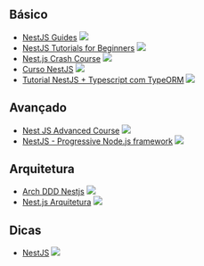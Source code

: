 ## Básico 
* [NestJS Guides](https://www.youtube.com/playlist?list=PLnsTzQ998QGQRY_8SaeMyd3_RuLyegJyx)  ![](https://geps.dev/progress/100)
* [NestJS Tutorials for Beginners](https://www.youtube.com/playlist?list=PL0Zuz27SZ-6MexSAh5x1R3rU6Mg2zYBVr)  ![](https://geps.dev/progress/100)
* [Nest.js Crash Course](https://www.youtube.com/playlist?list=PL4cUxeGkcC9g8YFseGdkyj9RH9kVs_cMr)  ![](https://geps.dev/progress/100)
* [Curso NestJS](https://www.youtube.com/playlist?list=PLhqYZdo-g9iR9AcfOxiU_6TQE2M5lY1ZT)  ![](https://geps.dev/progress/33)
* [Tutorial NestJS + Typescript com TypeORM](https://www.youtube.com/playlist?list=PLpcf8hdkpCYseV2ctwAhE4dY-AQ7v5D9S)  ![](https://geps.dev/progress/0)

## Avançado
* [Nest JS Advanced Course](https://www.youtube.com/playlist?list=PLT5Jhb7lgSBO9QxATpVy0xyiMyn1fSCCx) ![](https://geps.dev/progress/0)
* [NestJS - Progressive Node.js framework](https://www.youtube.com/playlist?list=PLMYF6NkLrdN_5_pwGSQt2OXLDMMXpeotD) ![](https://geps.dev/progress/0)

## Arquitetura
* [Arch DDD Nestjs](https://www.youtube.com/playlist?list=PL0EjZr3fsjRiaHA1uVmE-CW8H-48HD6mG) ![](https://geps.dev/progress/0)
* [Nest.js Arquitetura](https://www.youtube.com/playlist?list=PLqYy1yOe0SKdbG-uDqNRtuHeCd9x0X_p5) ![](https://geps.dev/progress/0)

## Dicas
* [NestJS](https://www.youtube.com/playlist?list=PLlaDAvA2MhR2jb8zavu6I-w1BA878aHcB) ![](https://geps.dev/progress/0)
